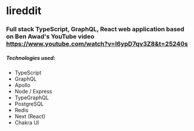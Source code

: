 # lireddit

### Full stack TypeScript, GraphQL, React web application based on Ben Awad's YouTube video https://www.youtube.com/watch?v=I6ypD7qv3Z8&t=25240s

##### Technologies used:
* TypeScript
* GraphQL
* Apollo
* Node / Express
* TypeGraphQL
* PostgreSQL
* Redis
* Next (React)
* Chakra UI
